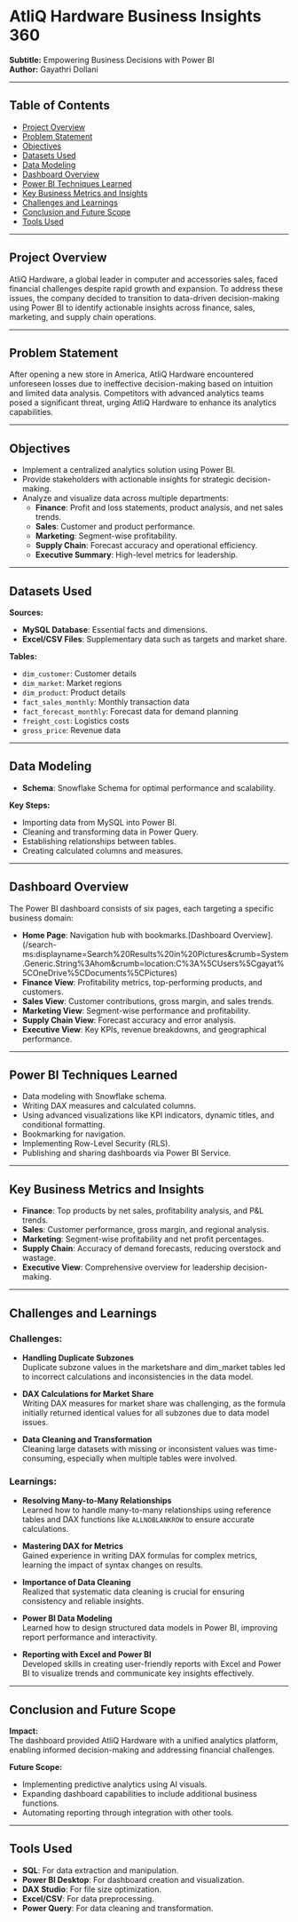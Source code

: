 # AtliQ Hardware Business Insights 360

**Subtitle:** Empowering Business Decisions with Power BI  
**Author:** Gayathri Dollani  


---

## Table of Contents

- [Project Overview](#project-overview)
- [Problem Statement](#problem-statement)
- [Objectives](#objectives)
- [Datasets Used](#datasets-used)
- [Data Modeling](#data-modeling)
- [Dashboard Overview](#dashboard-overview)
- [Power BI Techniques Learned](#power-bi-techniques-learned)
- [Key Business Metrics and Insights](#key-business-metrics-and-insights)
- [Challenges and Learnings](#challenges-and-learnings)
- [Conclusion and Future Scope](#conclusion-and-future-scope)
- [Tools Used](#tools-used)


---


## Project Overview

AtliQ Hardware, a global leader in computer and accessories sales, faced financial challenges despite rapid growth and expansion. To address these issues, the company decided to transition to data-driven decision-making using Power BI to identify actionable insights across finance, sales, marketing, and supply chain operations.

---

## Problem Statement

After opening a new store in America, AtliQ Hardware encountered unforeseen losses due to ineffective decision-making based on intuition and limited data analysis. Competitors with advanced analytics teams posed a significant threat, urging AtliQ Hardware to enhance its analytics capabilities.

---

## Objectives

- Implement a centralized analytics solution using Power BI.
- Provide stakeholders with actionable insights for strategic decision-making.
- Analyze and visualize data across multiple departments:
  - **Finance**: Profit and loss statements, product analysis, and net sales trends.
  - **Sales**: Customer and product performance.
  - **Marketing**: Segment-wise profitability.
  - **Supply Chain**: Forecast accuracy and operational efficiency.
  - **Executive Summary**: High-level metrics for leadership.

---


## Datasets Used

**Sources:**

- **MySQL Database**: Essential facts and dimensions.
- **Excel/CSV Files**: Supplementary data such as targets and market share.

**Tables:**

- `dim_customer`: Customer details  
- `dim_market`: Market regions  
- `dim_product`: Product details  
- `fact_sales_monthly`: Monthly transaction data  
- `fact_forecast_monthly`: Forecast data for demand planning  
- `freight_cost`: Logistics costs  
- `gross_price`: Revenue data  

---

## Data Modeling

- **Schema**: Snowflake Schema for optimal performance and scalability.

**Key Steps:**

- Importing data from MySQL into Power BI.  
- Cleaning and transforming data in Power Query.  
- Establishing relationships between tables.  
- Creating calculated columns and measures.  

---

## Dashboard Overview

The Power BI dashboard consists of six pages, each targeting a specific business domain:

- **Home Page**: Navigation hub with bookmarks.[Dashboard Overview].(/search-ms:displayname=Search%20Results%20in%20Pictures&crumb=System.Generic.String%3Ahom&crumb=location:C%3A%5CUsers%5Cgayat%5COneDrive%5CDocuments%5CPictures)
- **Finance View**: Profitability metrics, top-performing products, and customers.  
- **Sales View**: Customer contributions, gross margin, and sales trends.  
- **Marketing View**: Segment-wise performance and profitability.  
- **Supply Chain View**: Forecast accuracy and error analysis.  
- **Executive View**: Key KPIs, revenue breakdowns, and geographical performance.  

---

## Power BI Techniques Learned

- Data modeling with Snowflake schema.  
- Writing DAX measures and calculated columns.  
- Using advanced visualizations like KPI indicators, dynamic titles, and conditional formatting.  
- Bookmarking for navigation.  
- Implementing Row-Level Security (RLS).  
- Publishing and sharing dashboards via Power BI Service.  

---

## Key Business Metrics and Insights

- **Finance**: Top products by net sales, profitability analysis, and P&L trends.  
- **Sales**: Customer performance, gross margin, and regional analysis.  
- **Marketing**: Segment-wise profitability and net profit percentages.  
- **Supply Chain**: Accuracy of demand forecasts, reducing overstock and wastage.  
- **Executive View**: Comprehensive overview for leadership decision-making.  

---

## Challenges and Learnings

### Challenges:

- **Handling Duplicate Subzones**  
  Duplicate subzone values in the marketshare and dim_market tables led to incorrect calculations and inconsistencies in the data model.

- **DAX Calculations for Market Share**  
  Writing DAX measures for market share was challenging, as the formula initially returned identical values for all subzones due to data model issues.

- **Data Cleaning and Transformation**  
  Cleaning large datasets with missing or inconsistent values was time-consuming, especially when multiple tables were involved.

### Learnings:

- **Resolving Many-to-Many Relationships**  
  Learned how to handle many-to-many relationships using reference tables and DAX functions like `ALLNOBLANKROW` to ensure accurate calculations.

- **Mastering DAX for Metrics**  
  Gained experience in writing DAX formulas for complex metrics, learning the impact of syntax changes on results.

- **Importance of Data Cleaning**  
  Realized that systematic data cleaning is crucial for ensuring consistency and reliable insights.

- **Power BI Data Modeling**  
  Learned how to design structured data models in Power BI, improving report performance and interactivity.

- **Reporting with Excel and Power BI**  
  Developed skills in creating user-friendly reports with Excel and Power BI to visualize trends and communicate key insights effectively.

---

## Conclusion and Future Scope

**Impact:**  
The dashboard provided AtliQ Hardware with a unified analytics platform, enabling informed decision-making and addressing financial challenges.

**Future Scope:**

- Implementing predictive analytics using AI visuals.  
- Expanding dashboard capabilities to include additional business functions.  
- Automating reporting through integration with other tools.  

---

## Tools Used

- **SQL**: For data extraction and manipulation.  
- **Power BI Desktop**: For dashboard creation and visualization.  
- **DAX Studio**: For file size optimization.  
- **Excel/CSV**: For data preprocessing.  
- **Power Query**: For data cleaning and transformation.  

